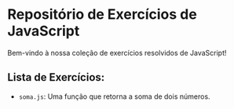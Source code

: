 # Repositório de Exercícios de JavaScript

Bem-vindo à nossa coleção de exercícios resolvidos de JavaScript! 

## Lista de Exercícios:

- `soma.js`: Uma função que retorna a soma de dois números.
